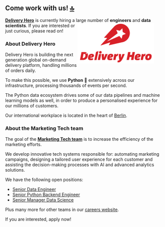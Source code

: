 ## Come work with us! [:top:](README.md#table-of-contents)

**[Delivery Hero](https://www.deliveryhero.com)** is currently hiring a large number of **engineers** and **data scientists**.
<a href="https://www.deliveryhero.com"><img src="/media/delivery_hero_logo.png" alt="Delivery Hero" align="right" style="margin-right: 25px" height=130></a>
If you are interested or just curious, please read on!


### About Delivery Hero
Delivery Hero is building the next generation global on-demand delivery platform, handling millions of orders daily.

To make this possible, we use **Python** :snake: extensively across our infrastructure, processing thousands of events per second.

The Python data ecosystem drives some of our data pipelines and machine learning models as well, in order to produce a personalised experience for our millions of customers.

Our international workplace is located in the heart of [Berlin](https://www.deliveryhero.com/contact/).

### About the Marketing Tech team
The goal of the **[Marketing Tech team](https://tech.deliveryhero.com/developing-marketing-technology-to-improve-our-customer-relations-through-automation/)** is to increase the efficiency of the marketing efforts.

We develop innovative tech systems responsible for: automating marketing campaigns, designing
a tailored user experience for each customer and assisting the decision-making processes with AI
and advanced analytics solutions.

We have the following open positions:
- [Senior Data Engineer](https://www.deliveryhero.com/careers/jobs/#/JR0000770?utm_source=pydata-pycon-de&utm_medium=github&utm_campaign=2020-10-09_Senior-Data-Engineer)
- [Senior Python Backend Engineer](https://www.deliveryhero.com/careers/jobs/#/JR0000627?utm_source=pydata-pycon-de&utm_medium=github&utm_campaign=2020-10-09_Senior-Backend-Engineer)
- [Senior Manager Data Science](https://www.deliveryhero.com/careers/jobs/?utm_source=pydata-pycon-de&utm_medium=github&utm_campaign=2020-10-09_Senior-Manager-Data-Science)

Plus many more for other teams in our [careers website](https://www.deliveryhero.com/careers/jobs/?utm_source=pydata-pycon-de&utm_medium=github&utm_campaign=2020-10-09_careers).

If you are interested, apply now!
